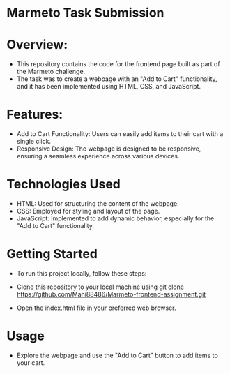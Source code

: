 ﻿# Marmeto Task Submission
# Overview:
* This repository contains the code for the frontend page built as part of the Marmeto challenge.
* The task was to create a webpage with an "Add to Cart" functionality, and it has been implemented using HTML, CSS, and JavaScript.

# Features:
* Add to Cart Functionality: Users can easily add items to their cart with a single click.
* Responsive Design: The webpage is designed to be responsive, ensuring a seamless experience across various devices.

# Technologies Used
* HTML: Used for structuring the content of the webpage.
* CSS: Employed for styling and layout of the page.
* JavaScript: Implemented to add dynamic behavior, especially for the "Add to Cart" functionality.

# Getting Started
* To run this project locally, follow these steps:

* Clone this repository to your local machine using git clone https://github.com/Mahi88486/Marmeto-frontend-assignment.git
* Open the index.html file in your preferred web browser.
# Usage
* Explore the webpage and use the "Add to Cart" button to add items to your cart.

